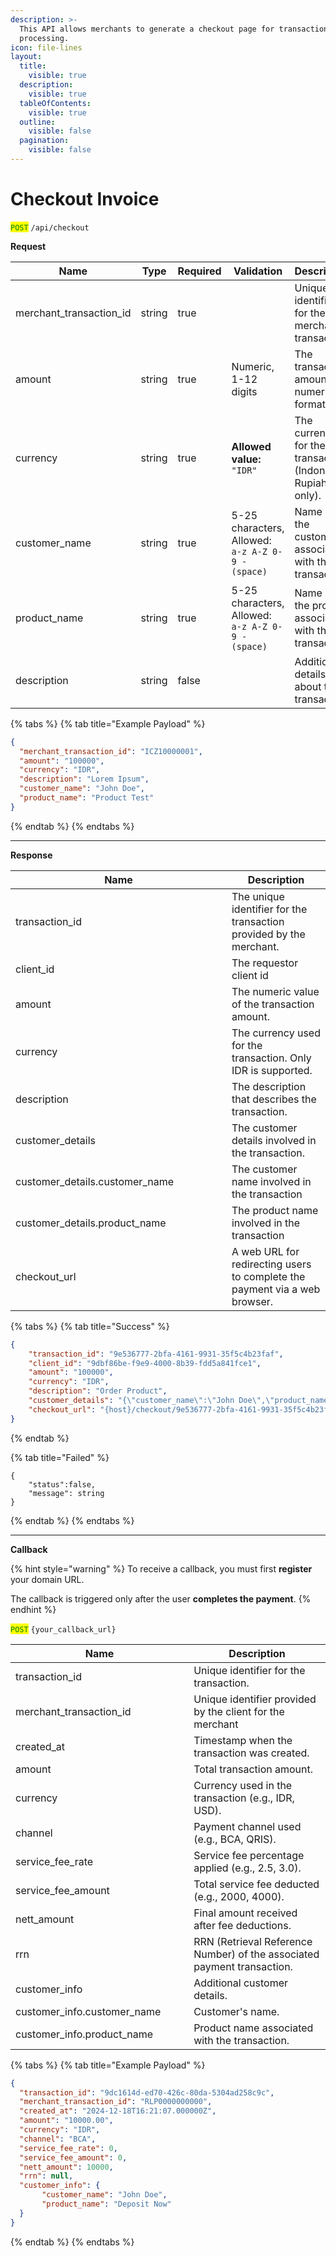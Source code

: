 ```yaml
---
description: >-
  This API allows merchants to generate a checkout page for transaction
  processing.
icon: file-lines
layout:
  title:
    visible: true
  description:
    visible: true
  tableOfContents:
    visible: true
  outline:
    visible: false
  pagination:
    visible: false
---
```


# Checkout Invoice

<mark style="color:green;">`POST`</mark> `/api/checkout`

**Request**

<table><thead><tr><th width="212.65625">Name</th><th width="82.26953125">Type</th><th width="84.35546875" data-type="checkbox">Required</th><th>Validation</th><th width="223.890625">Description</th></tr></thead><tbody><tr><td>merchant_transaction_id</td><td>string</td><td>true</td><td></td><td>Unique identifier for the merchant's transaction.</td></tr><tr><td>amount</td><td>string</td><td>true</td><td>Numeric, 1-12 digits</td><td>The transaction amount in numeric format.</td></tr><tr><td>currency</td><td>string</td><td>true</td><td><strong>Allowed value:</strong> <code>"IDR"</code></td><td>The currency for the transaction (Indonesian Rupiah only).</td></tr><tr><td>customer_name</td><td>string</td><td>true</td><td>5-25 characters, Allowed: <code>a-z A-Z 0-9 - (space)</code></td><td>Name of the customer associated with the transaction.</td></tr><tr><td>product_name</td><td>string</td><td>true</td><td>5-25 characters, Allowed: <code>a-z A-Z 0-9 - (space)</code></td><td>Name of the product associated with the transaction.</td></tr><tr><td>description</td><td>string</td><td>false</td><td></td><td>Additional details about the transaction.</td></tr></tbody></table>

{% tabs %}
{% tab title="Example Payload" %}
```json
{
  "merchant_transaction_id": "ICZ10000001",
  "amount": "100000",
  "currency": "IDR",
  "description": "Lorem Ipsum",
  "customer_name": "John Doe",
  "product_name": "Product Test"
}
```
{% endtab %}
{% endtabs %}

***

**Response**

<table><thead><tr><th width="329.98828125">Name</th><th>Description</th></tr></thead><tbody><tr><td>transaction_id</td><td>The unique identifier for the transaction provided by the merchant.</td></tr><tr><td>client_id</td><td>The requestor client id</td></tr><tr><td>amount</td><td>The numeric value of the transaction amount.</td></tr><tr><td>currency</td><td>The currency used for the transaction. Only IDR is supported.</td></tr><tr><td>description</td><td>The description that describes the transaction.</td></tr><tr><td>customer_details</td><td>The customer details involved in the transaction.</td></tr><tr><td>customer_details.customer_name</td><td>The customer name involved in the transaction</td></tr><tr><td>customer_details.product_name</td><td>The product name involved in the transaction</td></tr><tr><td>checkout_url</td><td>A web URL for redirecting users to complete the payment via a web browser.</td></tr></tbody></table>

{% tabs %}
{% tab title="Success" %}
```json
{
    "transaction_id": "9e536777-2bfa-4161-9931-35f5c4b23faf",
    "client_id": "9dbf86be-f9e9-4000-8b39-fdd5a841fce1",
    "amount": "100000",
    "currency": "IDR",
    "description": "Order Product",
    "customer_details": "{\"customer_name\":\"John Doe\",\"product_name\":\"Product Test\"}",
    "checkout_url": "{host}/checkout/9e536777-2bfa-4161-9931-35f5c4b23faf"
}
```
{% endtab %}

{% tab title="Failed" %}
```
{
    "status":false,
    "message": string
}
```
{% endtab %}
{% endtabs %}

***

**Callback**

{% hint style="warning" %}
To receive a callback, you must first **register** your domain URL.

The callback is triggered only after the user **completes the payment**.
{% endhint %}

<mark style="color:green;">`POST`</mark> `{your_callback_url}`

<table><thead><tr><th width="269.14453125">Name</th><th>Description</th></tr></thead><tbody><tr><td>transaction_id</td><td>Unique identifier for the transaction.</td></tr><tr><td>merchant_transaction_id</td><td>Unique identifier provided by the client for the merchant</td></tr><tr><td>created_at</td><td>Timestamp when the transaction was created.</td></tr><tr><td>amount</td><td>Total transaction amount.</td></tr><tr><td>currency</td><td>Currency used in the transaction (e.g., IDR, USD).</td></tr><tr><td>channel</td><td>Payment channel used (e.g., BCA, QRIS).</td></tr><tr><td>service_fee_rate</td><td>Service fee percentage applied (e.g., 2.5, 3.0).</td></tr><tr><td>service_fee_amount</td><td>Total service fee deducted (e.g., 2000, 4000).</td></tr><tr><td>nett_amount</td><td>Final amount received after fee deductions.</td></tr><tr><td>rrn</td><td>RRN (Retrieval Reference Number) of the associated payment transaction.</td></tr><tr><td>customer_info</td><td>Additional customer details.</td></tr><tr><td>customer_info.customer_name</td><td>Customer's name.</td></tr><tr><td>customer_info.product_name</td><td>Product name associated with the transaction.</td></tr></tbody></table>

{% tabs %}
{% tab title="Example Payload" %}
```json
{
  "transaction_id": "9dc1614d-ed70-426c-80da-5304ad258c9c",
  "merchant_transaction_id": "RLP0000000000",
  "created_at": "2024-12-18T16:21:07.000000Z",
  "amount": "10000.00",
  "currency": "IDR",
  "channel": "BCA",
  "service_fee_rate": 0,
  "service_fee_amount": 0,
  "nett_amount": 10000,
  "rrn": null,
  "customer_info": {
       "customer_name": "John Doe",
       "product_name": "Deposit Now"
  }
}

```
{% endtab %}
{% endtabs %}
